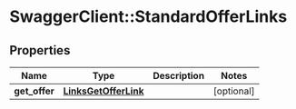 # SwaggerClient::StandardOfferLinks

## Properties
Name | Type | Description | Notes
------------ | ------------- | ------------- | -------------
**get_offer** | [**LinksGetOfferLink**](LinksGetOfferLink.md) |  | [optional] 



